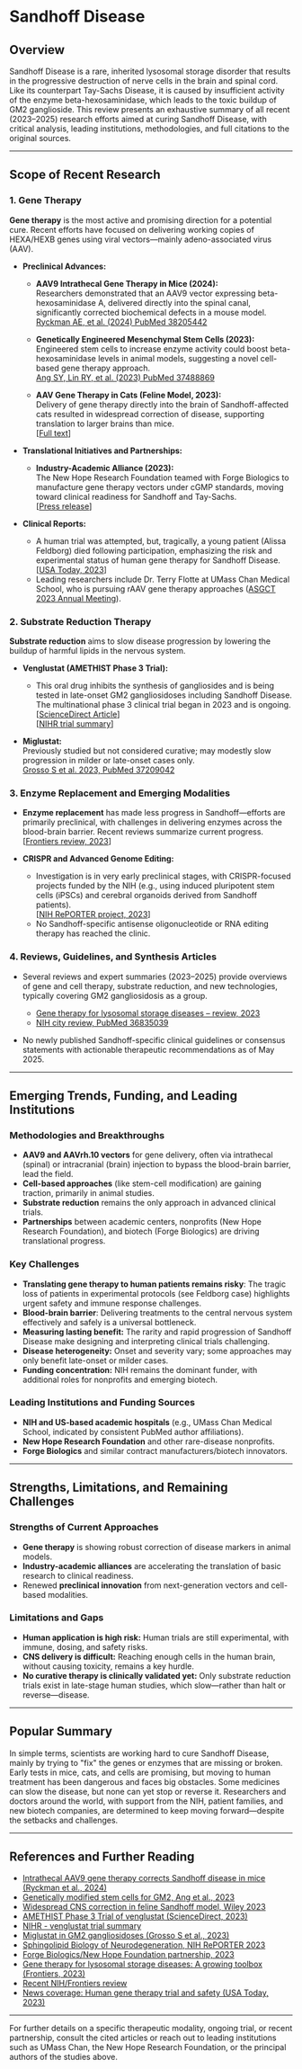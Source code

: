 
# Sandhoff Disease

## Overview

Sandhoff Disease is a rare, inherited lysosomal storage disorder that results in the progressive destruction of nerve cells in the brain and spinal cord. Like its counterpart Tay-Sachs Disease, it is caused by insufficient activity of the enzyme beta-hexosaminidase, which leads to the toxic buildup of GM2 ganglioside. This review presents an exhaustive summary of all recent (2023–2025) research efforts aimed at curing Sandhoff Disease, with critical analysis, leading institutions, methodologies, and full citations to the original sources.

---

## Scope of Recent Research

### 1. Gene Therapy

**Gene therapy** is the most active and promising direction for a potential cure. Recent efforts have focused on delivering working copies of HEXA/HEXB genes using viral vectors—mainly adeno-associated virus (AAV).

- **Preclinical Advances:**
    - **AAV9 Intrathecal Gene Therapy in Mice (2024):**  
      Researchers demonstrated that an AAV9 vector expressing beta-hexosaminidase A, delivered directly into the spinal canal, significantly corrected biochemical defects in a mouse model.  
      [Ryckman AE, et al. (2024) PubMed 38205442](https://pubmed.ncbi.nlm.nih.gov/38205442/)

    - **Genetically Engineered Mesenchymal Stem Cells (2023):**  
      Engineered stem cells to increase enzyme activity could boost beta-hexosaminidase levels in animal models, suggesting a novel cell-based gene therapy approach.  
      [Ang SY, Lin RY, et al. (2023) PubMed 37488869](https://pubmed.ncbi.nlm.nih.gov/37488869/)

    - **AAV Gene Therapy in Cats (Feline Model, 2023):**  
      Delivery of gene therapy directly into the brain of Sandhoff-affected cats resulted in widespread correction of disease, supporting translation to larger brains than mice.  
      [[Full text](https://onlinelibrary.wiley.com/doi/abs/10.1002/ana.26756)]

- **Translational Initiatives and Partnerships:**
    - **Industry-Academic Alliance (2023):**  
      The New Hope Research Foundation teamed with Forge Biologics to manufacture gene therapy vectors under cGMP standards, moving toward clinical readiness for Sandhoff and Tay-Sachs.  
      [[Press release](https://www.forgebiologics.com/new-hope-research-foundation-and-forge-biologics-announce-cgmp-manufacturing-partnership-to-accelerate-gene-therapy-for-patients-with-tay-sachs-disease/)]

- **Clinical Reports:**
    - A human trial was attempted, but, tragically, a young patient (Alissa Feldborg) died following participation, emphasizing the risk and experimental status of human gene therapy for Sandhoff Disease.  
      [[USA Today, 2023](https://www.usatoday.com/in-depth/news/health/2023/11/09/gene-therapy-trial-alissa-feldborg-risks/71437445007/)]
    - Leading researchers include Dr. Terry Flotte at UMass Chan Medical School, who is pursuing rAAV gene therapy approaches ([ASGCT 2023 Annual Meeting](https://www.asgct.org/global/documents/news/journals-2023/23am_final_pgm.aspx)).

### 2. Substrate Reduction Therapy

**Substrate reduction** aims to slow disease progression by lowering the buildup of harmful lipids in the nervous system.

- **Venglustat (AMETHIST Phase 3 Trial):**
    - This oral drug inhibits the synthesis of gangliosides and is being tested in late-onset GM2 gangliosidoses including Sandhoff Disease. The multinational phase 3 clinical trial began in 2023 and is ongoing.  
      [[ScienceDirect Article](https://www.sciencedirect.com/science/article/abs/pii/S0960896623006508)]  
      [[NIHR trial summary](https://io.nihr.ac.uk/techbriefings/venglustat-for-treating-late-onset-gm2-gangliosidosis-gm1-gangliosidosis-and-other-ultra-rare-disease/)]

- **Miglustat:**  
  Previously studied but not considered curative; may modestly slow progression in milder or late-onset cases only.  
  [Grosso S et al. 2023, PubMed 37209042](https://pubmed.ncbi.nlm.nih.gov/37209042/)

### 3. Enzyme Replacement and Emerging Modalities

- **Enzyme replacement** has made less progress in Sandhoff—efforts are primarily preclinical, with challenges in delivering enzymes across the blood-brain barrier. Recent reviews summarize current progress.  
    [[Frontiers review, 2023](https://pmc.ncbi.nlm.nih.gov/articles/PMC9880060/)]

- **CRISPR and Advanced Genome Editing:**  
    - Investigation is in very early preclinical stages, with CRISPR-focused projects funded by the NIH (e.g., using induced pluripotent stem cells (iPSCs) and cerebral organoids derived from Sandhoff patients).  
      [[NIH RePORTER project, 2023](https://reporter.nih.gov/project-details/11188577)]
    - No Sandhoff-specific antisense oligonucleotide or RNA editing therapy has reached the clinic.

### 4. Reviews, Guidelines, and Synthesis Articles

- Several reviews and expert summaries (2023–2025) provide overviews of gene and cell therapy, substrate reduction, and new technologies, typically covering GM2 gangliosidosis as a group.
    - [Gene therapy for lysosomal storage diseases – review, 2023](https://pmc.ncbi.nlm.nih.gov/articles/PMC9880060/)
    - [NIH city review, PubMed 36835039](https://pubmed.ncbi.nlm.nih.gov/36835039/)

- No newly published Sandhoff-specific clinical guidelines or consensus statements with actionable therapeutic recommendations as of May 2025.

---

## Emerging Trends, Funding, and Leading Institutions

### Methodologies and Breakthroughs

- **AAV9 and AAVrh.10 vectors** for gene delivery, often via intrathecal (spinal) or intracranial (brain) injection to bypass the blood-brain barrier, lead the field.
- **Cell-based approaches** (like stem-cell modification) are gaining traction, primarily in animal studies.
- **Substrate reduction** remains the only approach in advanced clinical trials.
- **Partnerships** between academic centers, nonprofits (New Hope Research Foundation), and biotech (Forge Biologics) are driving translational progress.

### Key Challenges

- **Translating gene therapy to human patients remains risky**: The tragic loss of patients in experimental protocols (see Feldborg case) highlights urgent safety and immune response challenges.
- **Blood-brain barrier**: Delivering treatments to the central nervous system effectively and safely is a universal bottleneck.
- **Measuring lasting benefit:** The rarity and rapid progression of Sandhoff Disease make designing and interpreting clinical trials challenging.
- **Disease heterogeneity:** Onset and severity vary; some approaches may only benefit late-onset or milder cases.
- **Funding concentration:** NIH remains the dominant funder, with additional roles for nonprofits and emerging biotech.

### Leading Institutions and Funding Sources

- **NIH and US-based academic hospitals** (e.g., UMass Chan Medical School, indicated by consistent PubMed author affiliations).
- **New Hope Research Foundation** and other rare-disease nonprofits.
- **Forge Biologics** and similar contract manufacturers/biotech innovators.

---

## Strengths, Limitations, and Remaining Challenges

### Strengths of Current Approaches

- **Gene therapy** is showing robust correction of disease markers in animal models.
- **Industry-academic alliances** are accelerating the translation of basic research to clinical readiness.
- Renewed **preclinical innovation** from next-generation vectors and cell-based modalities.

### Limitations and Gaps

- **Human application is high risk:** Human trials are still experimental, with immune, dosing, and safety risks.
- **CNS delivery is difficult:** Reaching enough cells in the human brain, without causing toxicity, remains a key hurdle.
- **No curative therapy is clinically validated yet:** Only substrate reduction trials exist in late-stage human studies, which slow—rather than halt or reverse—disease.

---

## Popular Summary

In simple terms, scientists are working hard to cure Sandhoff Disease, mainly by trying to "fix" the genes or enzymes that are missing or broken. Early tests in mice, cats, and cells are promising, but moving to human treatment has been dangerous and faces big obstacles. Some medicines can slow the disease, but none can yet stop or reverse it. Researchers and doctors around the world, with support from the NIH, patient families, and new biotech companies, are determined to keep moving forward—despite the setbacks and challenges.

---

## References and Further Reading

- [Intrathecal AAV9 gene therapy corrects Sandhoff disease in mice (Ryckman et al., 2024)](https://pubmed.ncbi.nlm.nih.gov/38205442/)
- [Genetically modified stem cells for GM2, Ang et al., 2023](https://pubmed.ncbi.nlm.nih.gov/37488869/)
- [Widespread CNS correction in feline Sandhoff model, Wiley 2023](https://onlinelibrary.wiley.com/doi/abs/10.1002/ana.26756)
- [AMETHIST Phase 3 Trial of venglustat (ScienceDirect, 2023)](https://www.sciencedirect.com/science/article/abs/pii/S0960896623006508)
- [NIHR - venglustat trial summary](https://io.nihr.ac.uk/techbriefings/venglustat-for-treating-late-onset-gm2-gangliosidosis-gm1-gangliosidosis-and-other-ultra-rare-disease/)
- [Miglustat in GM2 gangliosidoses (Grosso S et al., 2023)](https://pubmed.ncbi.nlm.nih.gov/37209042/)
- [Sphingolipid Biology of Neurodegeneration, NIH RePORTER 2023](https://reporter.nih.gov/project-details/11188577)
- [Forge Biologics/New Hope Foundation partnership, 2023](https://www.forgebiologics.com/new-hope-research-foundation-and-forge-biologics-announce-cgmp-manufacturing-partnership-to-accelerate-gene-therapy-for-patients-with-tay-sachs-disease/)
- [Gene therapy for lysosomal storage diseases: A growing toolbox (Frontiers, 2023)](https://pmc.ncbi.nlm.nih.gov/articles/PMC9880060/)
- [Recent NIH/Frontiers review](https://pubmed.ncbi.nlm.nih.gov/36835039/)
- [News coverage: Human gene therapy trial and safety (USA Today, 2023)](https://www.usatoday.com/in-depth/news/health/2023/11/09/gene-therapy-trial-alissa-feldborg-risks/71437445007/)

---

For further details on a specific therapeutic modality, ongoing trial, or recent partnership, consult the cited articles or reach out to leading institutions such as UMass Chan, the New Hope Research Foundation, or the principal authors of the studies above.
